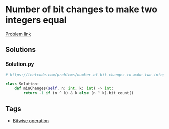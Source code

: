 # Number of bit changes to make two integers equal

[Problem link](https://leetcode.com/problems/number-of-bit-changes-to-make-two-integers-equal/)

## Solutions


### Solution.py
```py
# https://leetcode.com/problems/number-of-bit-changes-to-make-two-integers-equal/

class Solution:
    def minChanges(self, n: int, k: int) -> int:
        return -1 if (n ^ k) & k else (n ^ k).bit_count()
```
## Tags

* [Bitwise operation](/Collections/bitwise-operation.md#bitwise-operation)
